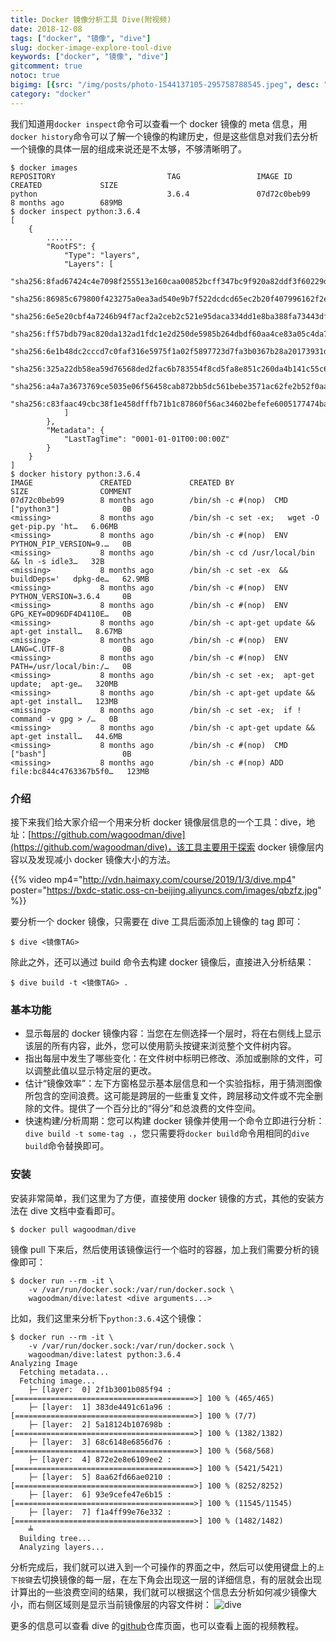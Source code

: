 ```yaml
---
title: Docker 镜像分析工具 Dive(附视频)
date: 2018-12-08
tags: ["docker", "镜像", "dive"]
slug: docker-image-explore-tool-dive
keywords: ["docker", "镜像", "dive"]
gitcomment: true
notoc: true
bigimg: [{src: "/img/posts/photo-1544137105-295758788545.jpeg", desc: "Monte Due Mani, Italy"}]
category: "docker"
---
```


我们知道用`docker inspect`命令可以查看一个 docker 镜像的 meta 信息，用`docker history`命令可以了解一个镜像的构建历史，但是这些信息对我们去分析一个镜像的具体一层的组成来说还是不太够，不够清晰明了。

<!--more-->

```shell
$ docker images
REPOSITORY                         TAG                 IMAGE ID            CREATED             SIZE
python                             3.6.4               07d72c0beb99        8 months ago        689MB
$ docker inspect python:3.6.4
[
    {
        ......
        "RootFS": {
            "Type": "layers",
            "Layers": [
                "sha256:8fad67424c4e7098f255513e160caa00852bcff347bc9f920a82ddf3f60229de",
                "sha256:86985c679800f423275a0ea3ad540e9b7f522dcdcd65ec2b20f407996162f2e0",
                "sha256:6e5e20cbf4a7246b94f7acf2a2ceb2c521e95daca334dd1e8ba388fa73443dfe",
                "sha256:ff57bdb79ac820da132ad1fdc1e2d250de5985b264dbdf60aa4ce83a05c4da75",
                "sha256:6e1b48dc2cccd7c0faf316e5975f1a02f5897723d7fa3b0367b28a20173931d6",
                "sha256:325a22db58ea59d76568ded2fac6b783554f8cd5fa8e851c260da4b141c55c6c",
                "sha256:a4a7a3673769ce5035e06f56458cab872bb5dc561bebe3571ac62fe2b52f0aaf",
                "sha256:c83faac49cbc38f1e458dfffb71b1c87860f56ac34602befefe6005177474ba3"
            ]
        },
        "Metadata": {
            "LastTagTime": "0001-01-01T00:00:00Z"
        }
    }
]
$ docker history python:3.6.4
IMAGE               CREATED             CREATED BY                                      SIZE                COMMENT
07d72c0beb99        8 months ago        /bin/sh -c #(nop)  CMD ["python3"]              0B
<missing>           8 months ago        /bin/sh -c set -ex;   wget -O get-pip.py 'ht…   6.06MB
<missing>           8 months ago        /bin/sh -c #(nop)  ENV PYTHON_PIP_VERSION=9.…   0B
<missing>           8 months ago        /bin/sh -c cd /usr/local/bin  && ln -s idle3…   32B
<missing>           8 months ago        /bin/sh -c set -ex  && buildDeps='   dpkg-de…   62.9MB
<missing>           8 months ago        /bin/sh -c #(nop)  ENV PYTHON_VERSION=3.6.4     0B
<missing>           8 months ago        /bin/sh -c #(nop)  ENV GPG_KEY=0D96DF4D4110E…   0B
<missing>           8 months ago        /bin/sh -c apt-get update && apt-get install…   8.67MB
<missing>           8 months ago        /bin/sh -c #(nop)  ENV LANG=C.UTF-8             0B
<missing>           8 months ago        /bin/sh -c #(nop)  ENV PATH=/usr/local/bin:/…   0B
<missing>           8 months ago        /bin/sh -c set -ex;  apt-get update;  apt-ge…   320MB
<missing>           8 months ago        /bin/sh -c apt-get update && apt-get install…   123MB
<missing>           8 months ago        /bin/sh -c set -ex;  if ! command -v gpg > /…   0B
<missing>           8 months ago        /bin/sh -c apt-get update && apt-get install…   44.6MB
<missing>           8 months ago        /bin/sh -c #(nop)  CMD ["bash"]                 0B
<missing>           8 months ago        /bin/sh -c #(nop) ADD file:bc844c4763367b5f0…   123MB
```

### 介绍
接下来我们给大家介绍一个用来分析 docker 镜像层信息的一个工具：dive，地址：[https://github.com/wagoodman/dive](https://github.com/wagoodman/dive)，该工具主要用于探索 docker 镜像层内容以及发现减小 docker 镜像大小的方法。

{{% video mp4="http://vdn.haimaxy.com/course/2019/1/3/dive.mp4" poster="https://bxdc-static.oss-cn-beijing.aliyuncs.com/images/qbzfz.jpg" %}}

要分析一个 docker 镜像，只需要在 dive 工具后面添加上镜像的 tag 即可：
```shell
$ dive <镜像TAG>
```

除此之外，还可以通过 build 命令去构建 docker 镜像后，直接进入分析结果：
```shell
$ dive build -t <镜像TAG> .
```

### 基本功能
* 显示每层的 docker 镜像内容：当您在左侧选择一个层时，将在右侧线上显示该层的所有内容，此外，您可以使用箭头按键来浏览整个文件树内容。
* 指出每层中发生了哪些变化：在文件树中标明已修改、添加或删除的文件，可以调整此值以显示特定层的更改。
* 估计“镜像效率”：左下方窗格显示基本层信息和一个实验指标，用于猜测图像所包含的空间浪费。这可能是跨层的一些重复文件，跨层移动文件或不完全删除的文件。提供了一个百分比的“得分”和总浪费的文件空间。
* 快速构建/分析周期：您可以构建 docker 镜像并使用一个命令立即进行分析：`dive build -t some-tag .`，您只需要将`docker build`命令用相同的`dive build`命令替换即可。

### 安装
安装非常简单，我们这里为了方便，直接使用 docker 镜像的方式，其他的安装方法在 dive 文档中查看即可。
```shell
$ docker pull wagoodman/dive
```

镜像 pull 下来后，然后使用该镜像运行一个临时的容器，加上我们需要分析的镜像即可：
```shell
$ docker run --rm -it \
    -v /var/run/docker.sock:/var/run/docker.sock \
    wagoodman/dive:latest <dive arguments...>
```

比如，我们这里来分析下`python:3.6.4`这个镜像：
```shell
$ docker run --rm -it \
    -v /var/run/docker.sock:/var/run/docker.sock \
    wagoodman/dive:latest python:3.6.4
Analyzing Image
  Fetching metadata...
  Fetching image...
    ├─ [layer:  0] 2f1b3001b085f94 : [========================================>] 100 % (465/465)
    ├─ [layer:  1] 383de4491c61a96 : [========================================>] 100 % (7/7)
    ├─ [layer:  2] 5a18124b107698b : [========================================>] 100 % (1382/1382)
    ├─ [layer:  3] 68c6148e6856d76 : [========================================>] 100 % (568/568)
    ├─ [layer:  4] 872e2e8e6109ee2 : [========================================>] 100 % (5421/5421)
    ├─ [layer:  5] 8aa62fd66ae0210 : [========================================>] 100 % (8252/8252)
    ├─ [layer:  6] 93e9cefe47e6b15 : [========================================>] 100 % (11545/11545)
    ├─ [layer:  7] f1a4ff99e76e332 : [========================================>] 100 % (1482/1482)
    ╧
  Building tree...
  Analyzing layers...
```

分析完成后，我们就可以进入到一个可操作的界面之中，然后可以使用键盘上的`上下按键`去切换镜像的每一层，在左下角会出现这一层的详细信息，有的层就会出现计算出的一些浪费空间的结果，我们就可以根据这个信息去分析如何减少镜像大小，而右侧区域则是显示当前镜像层的内容文件树：
![dive](/img/posts/dive.png)

更多的信息可以查看 dive 的[github](https://github.com/wagoodman/dive)仓库页面，也可以查看上面的视频教程。

<!--adsense-self-->
